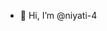 - 👋 Hi, I’m @niyati-4

<!---
niyati-4/niyati-4 is a ✨ special ✨ repository because its `README.md` (this file) appears on your GitHub profile.
You can click the Preview link to take a look at your changes.
--->
